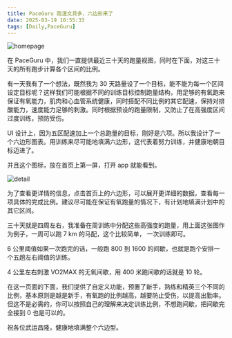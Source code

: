 ```yaml
---
title: PaceGuru 跑渣文具多，六边形来了
date: 2025-03-19 10:55:33
tags: [Daily,PaceGuru]
---
```


![homepage](on_homepage.jpeg)

在 PaceGuru 中，我们一直提供最近三十天的跑量视图，同时在下面，对这三十天的所有跑步计算各个区间的比例。

有一天我有了一个想法，既然我为 30 天路量设了一个目标，能不能为每一个区间设定目标呢？这样我们可能根据不同的训练目标控制跑量结构，用足够的有氧跑来保证有氧能力，肌肉和心血管系统健康，同时搭配不同比例的其它配速，保持对排酸能力，速度能力足够的刺激。同时根据预设的跑量限制，又防止了在高强度区间过度训练，预防受伤。

UI 设计上，因为五区配速加上一个总跑量的目标，刚好是六项。所以我设计了一个六边形图表。用训练来尽可能地填满六边形，这代表着努力训练，并健康地朝目标迈进了。

并且这个图标，放在首页上第一屏，打开 app 就能看到。

![detail](detail.jpeg)

为了查看更详情的信息，点击首页上的六边形，可以展开更详细的数据，查看每一项具体的完成比例。建议尽可能在保证有氧跑量的情况下，有计划地填满计划中的其它区间。

三十天就是四周左右，我准备在周训练中分配这些高强度的跑量，用上面这张图作为例子，一周可以跑 7 km 的马配，这个比较简单， 一次训练即可。

6 公里阈值如果一次跑完的话，一般跑 800 到 1600 的间歇，也就是跑个安排一个五趟左右阈值的训练。

4 公里左右刺激 VO2MAX 的无氧间歇，用 400 米跑间歇的话就是 10 轮。

在这一页面的下面，我们提供了自定义功能，预置了新手，熟练和精英三个不同的比例，基本原则是越是新手，有氧跑的比例越高，越要防止受伤，以提高出勤率。但这不是必需的，你可以按照自己的理解来决定训练比例，不想跑间歇，把间歇完全接到 0 也是可以的。

祝各位武运昌隆，健康地填满整个六边型。